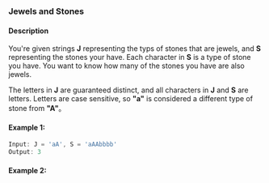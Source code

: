 ### Jewels and Stones

#### Description
You're given strings **J** representing the typs of stones that are jewels, and **S** representing the stones your have. Each character in **S** is a type of stone you have. You want to know how many of the stones you have are also jewels.

The letters in **J** are guaranteed distinct, and all characters in **J** and **S** are letters. Letters are case sensitive, so **"a"** is considered a different type of stone from **"A"**。

#### Example 1:
```JavaScript
Input: J = 'aA', S = 'aAAbbbb'
Output: 3
```

#### Example 2:
```JavaSctipt

```